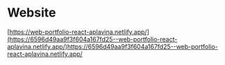 # Website
[https://web-portfolio-react-aplavina.netlify.app/](https://6596d49aa9f3f604a167fd25--web-portfolio-react-aplavina.netlify.app/)https://6596d49aa9f3f604a167fd25--web-portfolio-react-aplavina.netlify.app/
